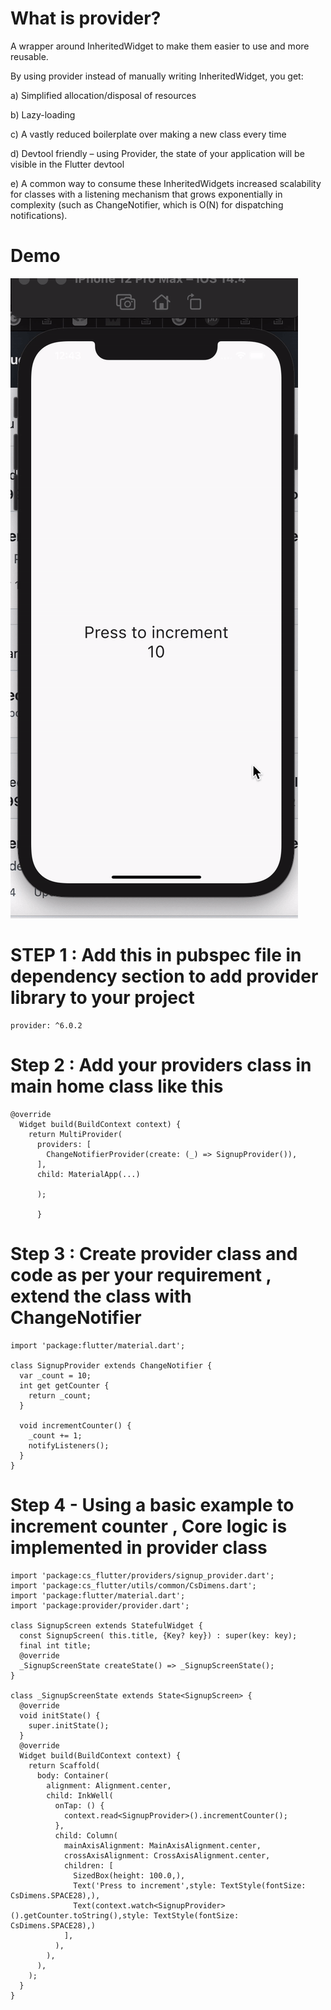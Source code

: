 # What is provider?

A wrapper around InheritedWidget to make them easier to use and more reusable.

By using provider instead of manually writing InheritedWidget, you get:

a) Simplified allocation/disposal of resources

b) Lazy-loading

c) A vastly reduced boilerplate over making a new class every time

d) Devtool friendly – using Provider, the state of your application will be visible in the Flutter devtool

e) A common way to consume these InheritedWidgets
increased scalability for classes with a listening mechanism that grows exponentially in complexity (such as ChangeNotifier, which is O(N) for dispatching notifications).

# Demo
![Alt text](https://github.com/quicklearner4991/quicklearner4991-flutter_provider_example/blob/main/ezgif.com-video-to-gif-2.gif "Provider Example")


# STEP 1 : Add this in pubspec file in dependency section to add provider library to your project
```
provider: ^6.0.2
```

# Step 2 : Add your providers class in main home class like this
```
@override
  Widget build(BuildContext context) {
    return MultiProvider(
      providers: [
        ChangeNotifierProvider(create: (_) => SignupProvider()),
      ],
      child: MaterialApp(...)
      
      );
      
      }
 ```
      
      
# Step 3 : Create provider class and code as per your requirement , extend the class with ChangeNotifier

```
import 'package:flutter/material.dart';

class SignupProvider extends ChangeNotifier {
  var _count = 10;
  int get getCounter {
    return _count;
  }

  void incrementCounter() {
    _count += 1;
    notifyListeners();
  }
}
```

# Step 4 - Using a basic example to increment counter , Core logic is implemented in provider class

```
import 'package:cs_flutter/providers/signup_provider.dart';
import 'package:cs_flutter/utils/common/CsDimens.dart';
import 'package:flutter/material.dart';
import 'package:provider/provider.dart';

class SignupScreen extends StatefulWidget {
  const SignupScreen( this.title, {Key? key}) : super(key: key);
  final int title;
  @override
  _SignupScreenState createState() => _SignupScreenState();
}

class _SignupScreenState extends State<SignupScreen> {
  @override
  void initState() {
    super.initState();
  }
  @override
  Widget build(BuildContext context) {
    return Scaffold(
      body: Container(
        alignment: Alignment.center,
        child: InkWell(
          onTap: () {
            context.read<SignupProvider>().incrementCounter();
          },
          child: Column(
            mainAxisAlignment: MainAxisAlignment.center,
            crossAxisAlignment: CrossAxisAlignment.center,
            children: [
              SizedBox(height: 100.0,),
              Text('Press to increment',style: TextStyle(fontSize: CsDimens.SPACE28),),
              Text(context.watch<SignupProvider>().getCounter.toString(),style: TextStyle(fontSize: CsDimens.SPACE28),)
            ],
          ),
        ),
      ),
    );
  }
}
  ```
